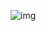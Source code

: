 ![img](https://user-images.githubusercontent.com/55875247/66201841-8f9d8180-e6a4-11e9-8166-34cfce20c650.jpg)
